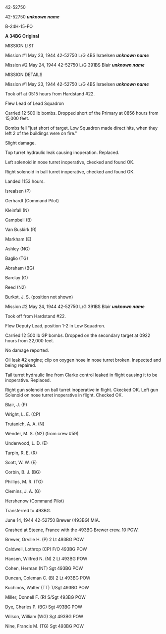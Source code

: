 





42-52750






 




42-52750 ***unknown name***

B-24H-15-FO

**A 34BG Original**

MISSION LIST

Mission #1 May 23, 1944 42-52750 L/G 4BS Israelsen ***unknown
name***

Mission #2 May 24, 1944 42-52750 L/G 391BS Blair ***unknown
name***

MISSION DETAILS  

  


Mission #1 May 23, 1944 42-52750 L/G 4BS Israelsen ***unknown
name***

Took off at 0515 hours from Hardstand #22.

Flew Lead of Lead Squadron

Carried 12 500 lb bombs. Dropped short of the Primary at
0856 hours from 15,000 feet.

Bombs fell "just short of target. Low Squadron made direct hits, when they left 2 of the
buildings were on fire."

Slight damage.

Top turret hydraulic leak causing inoperation. Replaced.

Left solenoid in nose turret inoperative, ckecked and found
OK.

Right solenoid in ball turret inoperative, checked and found
OK.

Landed 1153 hours.

Isrealsen (P)

Gerhardt (Command Pilot)

Kleinfall (N)

Campbell (B)

Van Buskirk (R)

Markham (E)

Ashley (NG)

Baglio (TG)

Abraham (BG)

Barclay (G)

Reed (N2)

Burkot, J. S. (position not shown)

Mission #2 May 24, 1944 42-52750 L/G 391BS Blair ***unknown
name***

Took off from Hardstand #22.

Flew Deputy Lead, position 1-2 in Low Squadron.

Carried 12 500 lb GP bombs. Dropped on the secondary target
at 0922 hours from 22,000 feet.

No damage reported.

Oil leak #2 engine; clip on oxygen hose in nose turret
broken. Inspected and being repaired.

Tail turret hydraulic line from Clarke control leaked in
flight causing it to be inoperative. Replaced.

Right gun solenoid on ball turret inoperative in flight.
Ckecked OK. Left gun Solenoid on nose turret inoperative in flight. Checked OK.

Blair, J. (P)

Wright, L. E. (CP)

Trutanich, A. A. (N)

Wender, M. S. (N2) (from crew #59)

Underwood, L. D. (E)

Turpin, R. E. (R)

Scott, W. W. (E)

Corbin, B. J. (BG)

Phillips, M. R. (TG)

Clemins, J. A. (G)

Hershenow (Command Pilot)

Transferred to 493BG.


June 14, 1944 42-52750 Brewer (493BG) MIA.

Crashed at Steene, France with the 493BG Brewer crew. 10
POW.

Brewer, Orville H. (P)  2
Lt 493BG POW

Caldwell, Lothrop (CP) F/O 493BG POW

Hansen, Wilfred N. (N) 2
Lt 493BG POW

Cohen, Herman (NT) Sgt 493BG POW

Duncan, Coleman C. (B) 2
Lt 493BG POW

Kuchinos, Walter (TT) T/Sgt 493BG POW

Miller, Donnell F. (R) S/Sgt 493BG POW

Dye, Charles P. (BG) Sgt 493BG POW

Wilson, William (WG) Sgt 493BG POW

Nine, Francis M. (TG) Sgt 493BG POW




